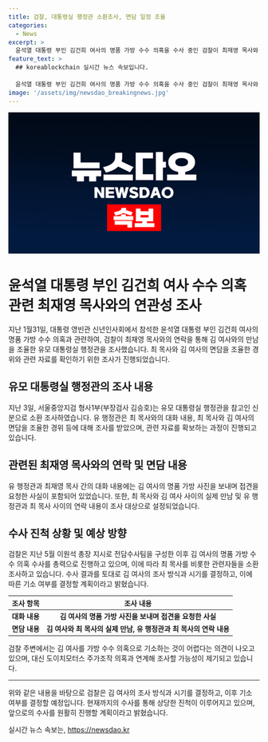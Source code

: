 ```yaml
---
title: 검찰, 대통령실 행정관 소환조사, 면담 일정 조율
categories:
  - News
excerpt: >
  윤석열 대통령 부인 김건희 여사의 명품 가방 수수 의혹을 수사 중인 검찰이 최재영 목사와 연락해 김 여사와 만날 일정을 조율한 대통령실 행정관을 조사했다. 유모 대통령실 행정관은 김 여사를 가장 옆에서 보좌하는 여사팀원으로, 최 목사와의 연락내용과 김 여사와의 면담 조율 과정에 대해 조사 받았다. 검찰은 김 여사의 명품 가방 수수 의혹에 대해 전담수사팀을 구성하고 소환 조사를 진행하는 등 신속한 진행을 보였으며, 이에 따라 김 여사의 조사 방식과 시기를 결정하는 등 앞으로의 조치가 주목된다.
feature_text: >
  ## koreablockchain 실시간 뉴스 속보입니다.

  윤석열 대통령 부인 김건희 여사의 명품 가방 수수 의혹을 수사 중인 검찰이 최재영 목사와 연락해 김 여사와 만날 일정을 조율한 대통령실 행정관을 조사했다. 유모 대통령실 행정관은 김 여사를 가장 옆에서 보좌하는 여사팀원으로, 최 목사와의 연락내용과 김 여사와의 면담 조율 과정에 대해 조사 받았다. 검찰은 김 여사의 명품 가방 수수 의혹에 대해 전담수사팀을 구성하고 소환 조사를 진행하는 등 신속한 진행을 보였으며, 이에 따라 김 여사의 조사 방식과 시기를 결정하는 등 앞으로의 조치가 주목된다.
image: '/assets/img/newsdao_breakingnews.jpg'
---
```


<p><img src="/assets/img/newsdao_breakingnews.jpg" alt="koreablockchain 속보" /></p>

<h1>윤석열 대통령 부인 김건희 여사 수수 의혹 관련 최재영 목사와의 연관성 조사</h1>

<p data-ke-size="size16">지난 1월31일, 대통령 영빈관 신년인사회에서 참석한 윤석열 대통령 부인 김건희 여사의 명품 가방 수수 의혹과 관련하여, 검찰이 최재영 목사와의 연락을 통해 김 여사와의 만남을 조율한 유모 대통령실 행정관을 조사했습니다. 최 목사와 김 여사의 면담을 조율한 경위와 관련 자료를 확인하기 위한 조사가 진행되었습니다.</p>

<h2 data-ke-size="size26">유모 대통령실 행정관의 조사 내용</h2>

<p data-ke-size="size16">지난 3일, 서울중앙지검 형사1부(부장검사 김승호)는 유모 대통령실 행정관을 참고인 신분으로 소환 조사하였습니다. 유 행정관은 최 목사와의 대화 내용, 최 목사와 김 여사의 면담을 조율한 경위 등에 대해 조사를 받았으며, 관련 자료를 확보하는 과정이 진행되고 있습니다.</p>

<h2 data-ke-size="size26">관련된 최재영 목사와의 연락 및 면담 내용</h2>

<p data-ke-size="size16">유 행정관과 최재영 목사 간의 대화 내용에는 김 여사의 명품 가방 사진을 보내며 접견을 요청한 사실이 포함되어 있었습니다. 또한, 최 목사와 김 여사 사이의 실제 만남 및 유 행정관과 최 목사 사이의 연락 내용이 조사 대상으로 설정되었습니다.</p>

<h2 data-ke-size="size26">수사 진척 상황 및 예상 방향</h2>

<p data-ke-size="size16">검찰은 지난 5월 이원석 총장 지시로 전담수사팀을 구성한 이후 김 여사의 명품 가방 수수 의혹 수사를 총력으로 진행하고 있으며, 이에 따라 최 목사를 비롯한 관련자들을 소환 조사하고 있습니다. 수사 결과를 토대로 김 여사의 조사 방식과 시기를 결정하고, 이에 따른 기소 여부를 결정할 계획이라고 밝혔습니다.</p>

<table>
  <thead>
    <tr>
      <th style="text-align: center;">조사 항목</th>
      <th style="text-align: center;">조사 내용</th>
    </tr>
  </thead>
  <tbody>
    <tr>
      <td style="text-align: center;"><b>대화 내용</b></td>
      <td style="text-align: center;"><b>김 여사의 명품 가방 사진을 보내며 접견을 요청한 사실</b></td>
    </tr>
    <tr>
      <td style="text-align: center;"><b>면담 내용</b></td>
      <td style="text-align: center;"><b>김 여사와 최 목사의 실제 만남, 유 행정관과 최 목사의 연락 내용</b></td>
    </tr>
  </tbody>
</table>

<p data-ke-size="size16">검찰 주변에서는 김 여사를 가방 수수 의혹으로 기소하는 것이 어렵다는 의견이 나오고 있으며, 대신 도이치모터스 주가조작 의혹과 연계해 조사할 가능성이 제기되고 있습니다.</p>

<hr>

<p data-ke-size="size16">위와 같은 내용을 바탕으로 검찰은 김 여사의 조사 방식과 시기를 결정하고, 이후 기소 여부를 결정할 예정입니다. 현재까지의 수사를 통해 상당한 진척이 이루어지고 있으며, 앞으로의 수사를 원활히 진행할 계획이라고 밝혔습니다.</p>
실시간 뉴스 속보는, <a href="https://newsdao.kr" rel="dofollow">https://newsdao.kr</a>


